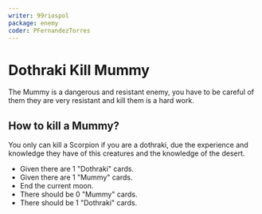 ```yaml
---
writer: 99riospol
package: enemy
coder: PFernandezTorres
---
```

# Dothraki Kill Mummy

The Mummy is a dangerous and resistant enemy,
you have to be careful of them they are very
resistant and kill them is a hard work.

## How to kill a Mummy?

You only can kill a Scorpion if you are a dothraki, due the
experience and knowledge they have of this creatures and the knowledge
of the desert.

 * Given there are 1 "Dothraki" cards.
 * Given there are 1 "Mummy" cards.
 * End the current moon.
 * There should be 0 "Mummy" cards.
 * There should be 1 "Dothraki" cards.
